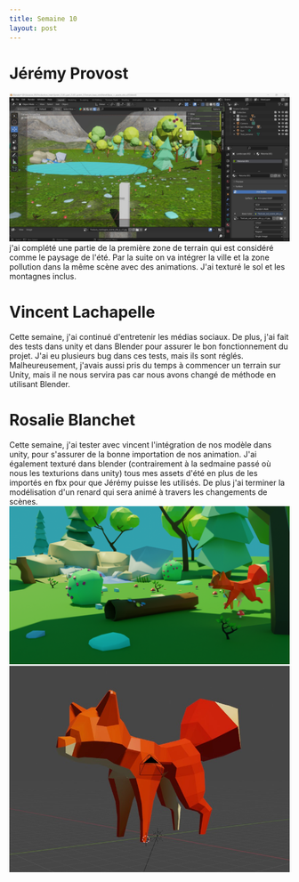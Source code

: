 ```yaml
---
title: Semaine 10
layout: post
---
```


# Jérémy Provost
![Image_terrain_base](../images/Scene_terrain_base.jpg)
j'ai complété une partie de la première zone de terrain qui est considéré comme le paysage de l'été. Par la suite on va intégrer la ville et la zone pollution dans la même scène avec des animations. J'ai texturé le sol et les montagnes inclus.

# Vincent Lachapelle
Cette semaine, j'ai continué d'entretenir les médias sociaux. De plus, j'ai fait des tests dans unity et dans Blender pour assurer le bon fonctionnement du projet. J'ai eu plusieurs bug dans ces tests, mais ils sont réglés. Malheureusement, j'avais aussi pris du temps à commencer un terrain sur Unity, mais il ne nous servira pas car nous avons changé de méthode en utilisant Blender.

# Rosalie Blanchet
Cette semaine, j'ai tester avec vincent l'intégration de nos modèle dans unity, pour s'assurer de la bonne importation de nos animation. J'ai également texturé dans blender (contrairement à la sedmaine passé où nous les texturions dans unity) tous mes assets d'été en plus de les importés en fbx pour que Jérémy puisse les utilisés. De plus j'ai terminer la modélisation d'un renard qui sera animé à travers les changements de scènes. 
![Image_terrain_base](../images/S10_texture_ro2.png)
![Image_renard](../images/lilFox_s10_ro2.jpg)
